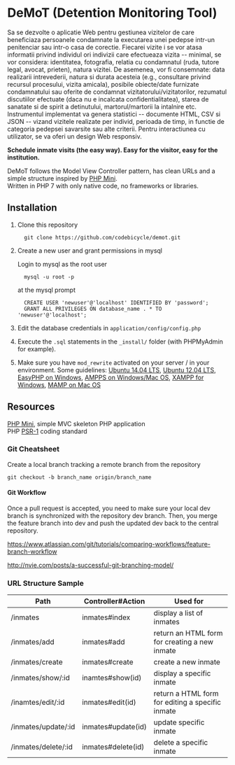 # DeMoT (Detention Monitoring Tool)

>
Sa se dezvolte o aplicatie Web pentru gestiunea vizitelor de care beneficiaza persoanele condamnate la executarea unei pedepse intr-un penitenciar sau intr-o casa de corectie. Fiecarei vizite i se vor atasa informatii privind individul ori indivizii care efectueaza vizita -- minimal, se vor considera: identitatea, fotografia, relatia cu condamnatul (ruda, tutore legal, avocat, prieten), natura vizitei. De asemenea, vor fi consemnate: data realizarii intrevederii, natura si durata acesteia (e.g., consultare privind recursul procesului, vizita amicala), posibile obiecte/date furnizate condamnatului sau oferite de condamnat vizitatorului/vizitatorilor, rezumatul discutiilor efectuate (daca nu e incalcata confidentialitatea), starea de sanatate si de spirit a detinutului, martorul/martorii la intalnire etc. Instrumentul implementat va genera statistici -- documente HTML, CSV si JSON -- vizand vizitele realizate per individ, perioada de timp, in functie de categoria pedepsei savarsite sau alte criterii. Pentru interactiunea cu utilizator, se va oferi un design Web responsiv.


<b>Schedule inmate visits (the easy way). Easy for the visitor, easy for the institution.</b>
          
DeMoT follows the Model View Controller pattern, has clean URLs and a simple structure inspired by [PHP Mini][mini].  
Written in PHP 7 with only native code, no frameworks or libraries.


## Installation
1. Clone this repository
    ```
      git clone https://github.com/codebicycle/demot.git
    ```

2. Create a new user and grant permissions in mysql

    Login to mysql as the root user
    ```
      mysql -u root -p
    ```
    at the mysql prompt
    ```
      CREATE USER 'newuser'@'localhost' IDENTIFIED BY 'password';
      GRANT ALL PRIVILEGES ON database_name . * TO 'newuser'@'localhost';
    ```
3. Edit the database credentials in `application/config/config.php`
4. Execute the `.sql` statements in the `_install/` folder (with PHPMyAdmin for example).
5. Make sure you have `mod_rewrite` activated on your server / in your environment. Some guidelines:
   [Ubuntu 14.04 LTS](http://www.dev-metal.com/enable-mod_rewrite-ubuntu-14-04-lts/),
   [Ubuntu 12.04 LTS](http://www.dev-metal.com/enable-mod_rewrite-ubuntu-12-04-lts/),
   [EasyPHP on Windows](http://stackoverflow.com/questions/8158770/easyphp-and-htaccess),
   [AMPPS on Windows/Mac OS](http://www.softaculous.com/board/index.php?tid=3634&title=AMPPS_rewrite_enable/disable_option%3F_please%3F),
   [XAMPP for Windows](http://www.leonardaustin.com/blog/technical/enable-mod_rewrite-in-xampp/),
   [MAMP on Mac OS](http://stackoverflow.com/questions/7670561/how-to-get-htaccess-to-work-on-mamp)


## Resources

[PHP Mini][mini], simple MVC skeleton PHP application  
PHP [PSR-1][psr1] coding standard  

[mini]:      https://github.com/panique/mini
[psr1]:      http://www.php-fig.org/psr/psr-1/


### Git Cheatsheet

Create a local branch tracking a remote branch from the repository
```
git checkout -b branch_name origin/branch_name
```

#### Git Workflow

>
Once a pull request is accepted, you need to make sure your local dev branch is synchronized with the repository dev branch. Then, you merge the feature branch into dev and push the updated dev back to the central repository.

https://www.atlassian.com/git/tutorials/comparing-workflows/feature-branch-workflow

http://nvie.com/posts/a-successful-git-branching-model/


### URL Structure Sample

| Path                  | Controller#Action | Used for                                          |
|---                    |---                |---                                                |
| /inmates              | inmates#index     | display a list of inmates                         |
| /inmates/add          | inmates#add       | return an HTML form for creating a new inmate     |
| /inmates/create       | inmates#create    | create a new inmate                               |
| /inmates/show/:id     | inamtes#show(id)  | display a specific inmate                         |
| /inamtes/edit/:id     | inmates#edit(id)  | return a HTML form for editing a specific inmate  |
| /inmates/update/:id   | inmates#update(id)| update specific inmate                            |
| /inmates/delete/:id   | inmates#delete(id)| delete a specific inmate                          |
